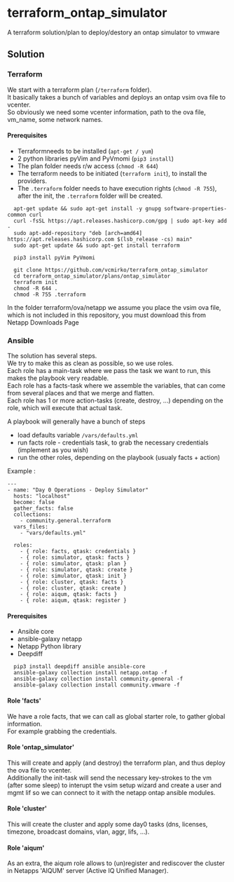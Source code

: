 # terraform_ontap_simulator

A terraform solution/plan to deploy/destory an ontap simulator to vmware

## Solution

### Terraform

We start with a terraform plan (`/terraform` folder).  
It basically takes a bunch of variables and deploys an ontap vsim ova file to vcenter.  
So obviously we need some vcenter information, path to the ova file, vm_name, some network names.  

#### Prerequisites

- Terraformneeds to be installed (`apt-get / yum`)  
- 2 python libraries pyVim and PyVmomi (`pip3 install`)
- The plan folder needs r/w access (`chmod -R 644`)
- The terraform needs to be initiated (`terraform init`), to install the providers.  
- The `.terraform` folder needs to have execution rights (`chmod -R 755`), after the init, the `.terraform` folder will be created.

```
  apt-get update && sudo apt-get install -y gnupg software-properties-common curl
  curl -fsSL https://apt.releases.hashicorp.com/gpg | sudo apt-key add -
  sudo apt-add-repository "deb [arch=amd64] https://apt.releases.hashicorp.com $(lsb_release -cs) main"
  sudo apt-get update && sudo apt-get install terraform
  
  pip3 install pyVim PyVmomi

  git clone https://github.com/vcmirko/terraform_ontap_simulator
  cd terraform_ontap_simulator/plans/ontap_simulator
  terraform init
  chmod -R 644 .
  chmod -R 755 .terraform
```
  
In the folder terraform/ova/netapp we assume you place the vsim ova file, which is not included in this repository, you must download this from Netapp Downloads Page

### Ansible

The solution has several steps.  
We try to make this as clean as possible, so we use roles.  
Each role has a main-task where we pass the task we want to run, this makes the playbook very readable.  
Each role has a facts-task where we assemble the variables, that can come from several places and that we merge and flatten.  
Each role has 1 or more action-tasks (create, destroy, ...) depending on the role, which will execute that actual task.  
  
A playbook will generally have a bunch of steps
- load defaults variable `/vars/defaults.yml`
- run facts role - credentials task, to grab the necessary credentials (implement as you wish)
- run the other roles, depending on the playbook (usualy facts + action)

Example : 

```
---
- name: "Day 0 Operations - Deploy Simulator"
  hosts: "localhost"
  become: false
  gather_facts: false
  collections:
    - community.general.terraform
  vars_files:
    - "vars/defaults.yml"

  roles:
    - { role: facts, qtask: credentials }  
    - { role: simulator, qtask: facts }
    - { role: simulator, qtask: plan }    
    - { role: simulator, qtask: create }
    - { role: simulator, qtask: init }    
    - { role: cluster, qtask: facts }       
    - { role: cluster, qtask: create }     
    - { role: aiqum, qtask: facts }        
    - { role: aiqum, qtask: register }         
```

#### Prerequisites

- Ansible core
- ansible-galaxy netapp
- Netapp Python library
- Deepdiff

```
  pip3 install deepdiff ansible ansible-core 
  ansible-galaxy collection install netapp.ontap -f
  ansible-galaxy collection install community.general -f
  ansible-galaxy collection install community.vmware -f
```

#### Role 'facts'

We have a role facts, that we can call as global starter role, to gather global information.  
For example grabbing the credentials.

#### Role 'ontap_simulator'

This will create and apply (and destroy) the terraform plan, and thus deploy the ova file to vcenter.  
Additionally the init-task will send the necessary key-strokes to the vm (after some sleep) to interupt the vsim setup wizard and create a user and mgmt lif so we can connect to it with the netapp ontap ansible modules.  

#### Role 'cluster'

This will create the cluster and apply some day0 tasks (dns, licenses, timezone, broadcast domains, vlan, aggr, lifs, ...).  

#### Role 'aiqum'

As an extra, the aiqum role allows to (un)register and rediscover the cluster in Netapps 'AIQUM' server (Active IQ Unified Manager).


